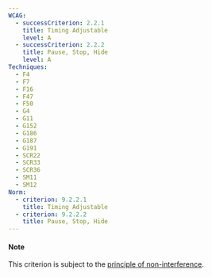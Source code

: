 ```yaml
---
WCAG:
  - successCriterion: 2.2.1
    title: Timing Adjustable
    level: A
  - successCriterion: 2.2.2
    title: Pause, Stop, Hide
    level: A
Techniques:
  - F4
  - F7
  - F16
  - F47
  - F50
  - G4
  - G11
  - G152
  - G186
  - G187
  - G191
  - SCR22
  - SCR33
  - SCR36
  - SM11
  - SM12
Norm:
  - criterion: 9.2.2.1
    title: Timing Adjustable
  - criterion: 9.2.2.2
    title: Pause, Stop, Hide
---
```


#### Note

This criterion is subject to the [principle of non-interference](../obligations.html#principe-de-non-interférence).